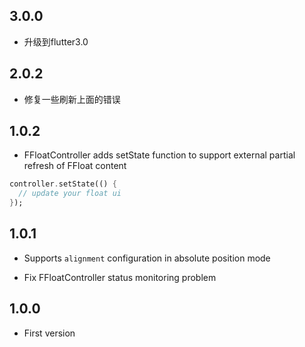 ## 3.0.0
* 升级到flutter3.0

## 2.0.2

- 修复一些刷新上面的错误

## 1.0.2

- FFloatController adds setState function to support external partial refresh of FFloat content

```dart
controller.setState(() {
  // update your float ui
});
```

## 1.0.1

- Supports `alignment` configuration in absolute position mode

- Fix FFloatController status monitoring problem

## 1.0.0

- First version
